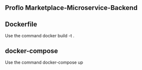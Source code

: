 ## Proflo Marketplace-Microservice-Backend

## Dockerfile

Use the command docker build -t <imageName> .

## docker-compose

Use the command docker-compose up

